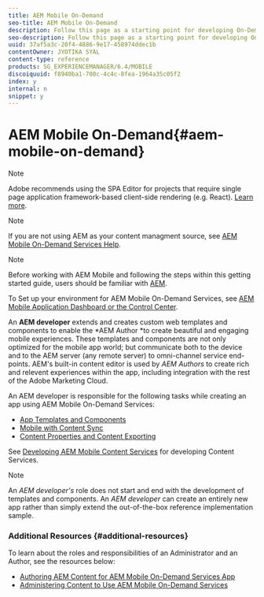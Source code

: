 ```yaml
---
title: AEM Mobile On-Demand
seo-title: AEM Mobile On-Demand
description: Follow this page as a starting point for developing On-Demand Services app with AEM (Adobe Experience Manager). The page covers the topics that are relevant to a developer of an app.
seo-description: Follow this page as a starting point for developing On-Demand Services app with AEM (Adobe Experience Manager). The page covers the topics that are relevant to a developer of an app.
uuid: 37af5a3c-20f4-4886-9e17-458974ddec1b
contentOwner: JYOTIKA SYAL
content-type: reference
products: SG_EXPERIENCEMANAGER/6.4/MOBILE
discoiquuid: f8940ba1-708c-4c4c-8fea-1964a35c05f2
index: y
internal: n
snippet: y
---
```


# AEM Mobile On-Demand{#aem-mobile-on-demand}

>[!NOTE]
>
>Adobe recommends using the SPA Editor for projects that require single page application framework-based client-side rendering (e.g. React). [Learn more](../../sites/developing/using/spa-overview.md).

>[!NOTE]
>
>If you are not using AEM as your content managment source, see [AEM Mobile On-Demand Services Help](https://helpx.adobe.com/digital-publishing-solution/topics.html).

>[!NOTE]
>
>Before working with AEM Mobile and following the steps within this getting started guide, users should be familiar with [AEM](../../sites/deploying/using/deploy.md). 
>
>To Set up your environment for AEM Mobile On-Demand Services, see [AEM Mobile Application Dashboard or the Control Center](../../mobile/using/mobile-apps-ondemand-application-dashboard.md).

An **AEM developer** extends and creates custom web templates and components to enable the *AEM Author *to create beautiful and engaging mobile experiences. These templates and components are not only optimized for the mobile app world; but communicate both to the device and to the AEM server (any remote server) to omni-channel service end-points. AEM's built-in content editor is used by *AEM Authors* to create rich and relevent experiences within the app, including integration with the rest of the Adobe Marketing Cloud.

An AEM developer is responsible for the following tasks while creating an app using AEM Mobile On-Demand Services:

* [App Templates and Components](../../mobile/using/app-templates-and-components1.md)
* [Mobile with Content Sync](../../mobile/using/mobile-ondemand-contentsync.md)
* [Content Properties and Content Exporting](../../mobile/using/on-demand-content-properties-exporting.md)

See [Developing AEM Mobile Content Services](../../mobile/using/developing-content-services.md) for developing Content Services.

>[!NOTE]
>
>An *AEM developer's* role does not start and end with the development of templates and components. An *AEM developer* can create an entirely new app rather than simply extend the out-of-the-box reference implementation sample.

### Additional Resources {#additional-resources}

To learn about the roles and responsibilities of an Administrator and an Author, see the resources below:

* [Authoring AEM Content for AEM Mobile On-Demand Services App](../../mobile/using/mobile-apps-ondemand.md)
* [Administering Content to Use AEM Mobile On-Demand Services](../../mobile/using/aem-mobile.md)

